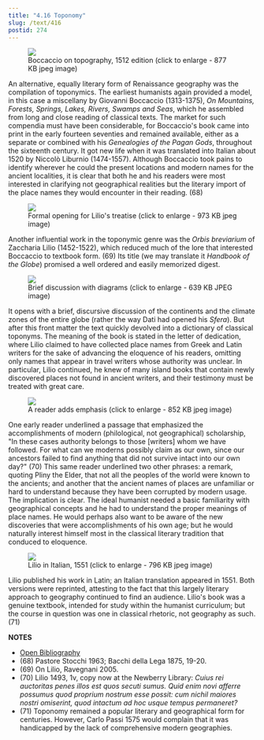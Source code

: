 ```yaml
---
title: "4.16 Toponomy"
slug: /text/416
postid: 274
---
```



<figure class="mkdn-figure">
    <div onClick="createLightbox('/images_full/4.00_Chapter_Four/HFS_055.02.jpg','Boccaccio on topography, 1512 edition (click to enlarge - 877 KB jpeg image)')" class="mkdn-image-link" id="lbimage">
    <img class="mkdn-image" src="/images_full/4.00_Chapter_Four/HFS_055.02.jpg" />
    <figcaption class="mkdn-figcaption">Boccaccio on topography, 1512 edition (click to enlarge - 877 KB jpeg image)</figcaption>
    </div>
</figure>

An alternative, equally literary form of Renaissance geography was the compilation of toponymics. The earliest humanists again provided a model, in this case a miscellany by Giovanni Boccaccio (1313-1375), *On Mountains, Forests, Springs, Lakes, Rivers, Swamps and Seas*, which he assembled from long and close reading of classical texts. The market for such compendia must have been considerable, for Boccaccio's book came into print in the early fourteen seventies and remained available, either as a separate or combined with his *Genealogies of the Pagan Gods*, throughout the sixteenth century. It got new life when it was translated into Italian about 1520 by Niccolò Liburnio (1474-1557). Although Boccaccio took pains to identify wherever he could the present locations and modern names for the ancient localities, it is clear that both he and his readers were most interested in clarifying not geographical realities but the literary import of the place names they would encounter in their reading. (68)


<figure class="mkdn-figure">
    <div onClick="createLightbox('/images_full/4.00_Chapter_Four/HFS_088.04.jpg','Formal opening for Lilio\'s treatise (click to enlarge - 973 KB jpeg image)')" class="mkdn-image-link" id="lbimage">
    <img class="mkdn-image" src="/images_full/4.00_Chapter_Four/HFS_088.04.jpg" />
    <figcaption class="mkdn-figcaption">Formal opening for Lilio's treatise (click to enlarge - 973 KB jpeg image)</figcaption>
    </div>
</figure>

Another influential work in the toponymic genre was the *Orbis breviarium* of Zaccharia Lilio (1452-1522), which reduced much of the lore that interested Boccaccio to textbook form. (69) Its title (we may translate it *Handbook of the Globe*) promised a well ordered and easily memorized digest.


<figure class="mkdn-figure">
    <div onClick="createLightbox('/images_full/4.00_Chapter_Four/HFS_088.05.jpg','Brief discussion with diagrams (click to enlarge - 639 KB JPEG image)')" class="mkdn-image-link" id="lbimage">
    <img class="mkdn-image" src="/images_full/4.00_Chapter_Four/HFS_088.05.jpg" />
    <figcaption class="mkdn-figcaption">Brief discussion with diagrams (click to enlarge - 639 KB JPEG image)</figcaption>
    </div>
</figure>

It opens with a brief, discursive discussion of the continents and the climate zones of the entire globe (rather the way Dati had opened his *Sfera*). But after this front matter the text quickly devolved into a dictionary of classical toponyms. The meaning of the book is stated in the letter of dedication, where Lilio claimed to have collected place names from Greek and Latin writers for the sake of advancing the eloquence of his readers, omitting only names that appear in travel writers whose authority was unclear. In particular, Lilio continued, he knew of many island books that contain newly discovered places not found in ancient writers, and their testimony must be treated with great care.


<figure class="mkdn-figure">
    <div onClick="createLightbox('/images_full/4.00_Chapter_Four/HFS_088.03.jpg','A reader adds emphasis (click to enlarge - 852 KB jpeg image)')" class="mkdn-image-link" id="lbimage">
    <img class="mkdn-image" src="/images_full/4.00_Chapter_Four/HFS_088.03.jpg" />
    <figcaption class="mkdn-figcaption">A reader adds emphasis (click to enlarge - 852 KB jpeg image)</figcaption>
    </div>
</figure>

One early reader underlined a passage that emphasized the accomplishments of modern (philological, not geographical) scholarship, "In these cases authority belongs to those [writers] whom we have followed. For what can we moderns possibly claim as our own, since our ancestors failed to find anything that did not survive intact into our own day?" (70) This same reader underlined two other phrases: a remark, quoting Pliny the Elder, that not all the peoples of the world were known to the ancients; and another that the ancient names of places are unfamiliar or hard to understand because they have been corrupted by modern usage. The implication is clear. The ideal humanist needed a basic familiarity with geographical concepts and he had to understand the proper meanings of place names. He would perhaps also want to be aware of the new discoveries that were accomplishments of his own age; but he would naturally interest himself most in the classical literary tradition that conduced to eloquence.


<figure class="mkdn-figure">
    <div onClick="createLightbox('/images_full/4.00_Chapter_Four/HFS_090.04.jpg','Lilio in Italian, 1551 (click to enlarge - 796 KB jpeg image)')" class="mkdn-image-link" id="lbimage">
    <img class="mkdn-image" src="/images_full/4.00_Chapter_Four/HFS_090.04.jpg" />
    <figcaption class="mkdn-figcaption">Lilio in Italian, 1551 (click to enlarge - 796 KB jpeg image)</figcaption>
    </div>
</figure>

Lilio published his work in Latin; an Italian translation appeared in 1551. Both versions were reprinted, attesting to the fact that this largely literary approach to geography continued to find an audience. Lilio's book was a genuine textbook, intended for study within the humanist curriculum; but the course in question was one in classical rhetoric, not geography as such. (71)

**NOTES**
* [Open Bibliography](/bibliography.pdf)
* (68) Pastore Stocchi 1963; Bacchi della Lega 1875, 19-20.
* (69) On Lilio, Ravegnani 2005.
* (70) Lilio 1493, 1v, copy now at the Newberry Library: *Cuius rei auctoritas penes illos est quos secuti sumus. Quid enim novi afferre possumus quod proprium nostrum esse possit: cum nichil maiores nostri omiserint, quod intactum ad hoc usque tempus permaneret?*
* (71) Toponomy remained a popular literary and geographical form for centuries. However, Carlo Passi 1575 would complain that it was handicapped by the lack of comprehensive modern geographies.
